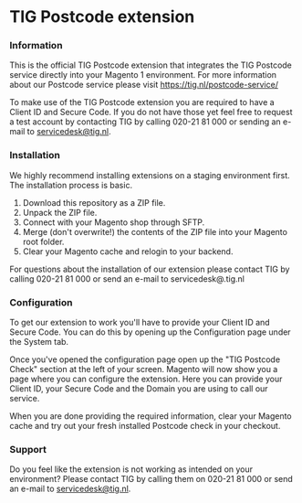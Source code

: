 # TIG Postcode extension

### Information
This is the official TIG Postcode extension that integrates the TIG Postcode service directly into your Magento 1 environment. For more information about our Postcode service please visit https://tig.nl/postcode-service/

To make use of the TIG Postcode extension you are required to have a Client ID and Secure Code. If you do not have those yet feel free to request a test account by contacting TIG by calling 020-21 81 000 or sending an e-mail to servicedesk@tig.nl.

### Installation
We highly recommend installing extensions on a staging environment first.
The installation process is basic. 
1. Download this repository as a ZIP file. 
2. Unpack the ZIP file.
3. Connect with your Magento shop through SFTP.
4. Merge (don't overwrite!) the contents of the ZIP file into your Magento root folder.
5. Clear your Magento cache and relogin to your backend.

For questions about the installation of our extension please contact TIG by calling 020-21 81 000 or send an e-mail to servicedesk@.tig.nl

### Configuration
To get our extension to work you'll have to provide your Client ID and Secure Code. You can do this by opening up the Configuration page under the System tab.

Once you've opened the configuration page open up the "TIG Postcode Check" section at the left of your screen.
Magento will now show you a page where you can configure the extension. Here you can provide your Client ID, your Secure Code and the Domain you are using to call our service.

When you are done providing the required information, clear your Magento cache and try out your fresh installed Postcode check in your checkout.

### Support
Do you feel like the extension is not working as intended on your environment? Please contact TIG by calling them on 020-21 81 000 or send an e-mail to servicedesk@tig.nl.
